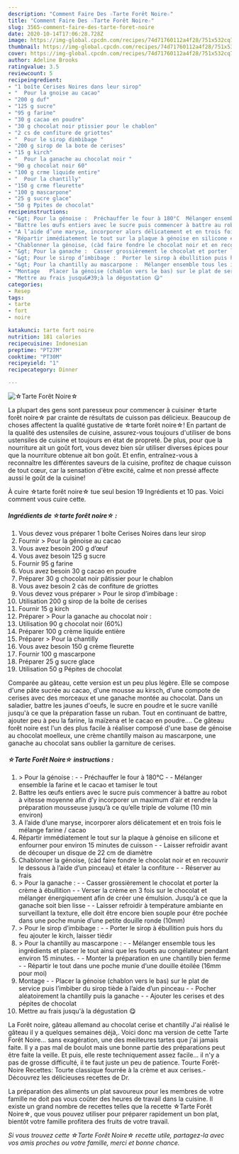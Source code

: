 ```yaml
---
description: "Comment Faire Des ☆Tarte Forêt Noire☆"
title: "Comment Faire Des ☆Tarte Forêt Noire☆"
slug: 3565-comment-faire-des-tarte-foret-noire
date: 2020-10-14T17:06:28.728Z
image: https://img-global.cpcdn.com/recipes/74d71760112a4f28/751x532cq70/☆tarte-foret-noire☆-photo-principale-de-la-recette.jpg
thumbnail: https://img-global.cpcdn.com/recipes/74d71760112a4f28/751x532cq70/☆tarte-foret-noire☆-photo-principale-de-la-recette.jpg
cover: https://img-global.cpcdn.com/recipes/74d71760112a4f28/751x532cq70/☆tarte-foret-noire☆-photo-principale-de-la-recette.jpg
author: Adeline Brooks
ratingvalue: 3.5
reviewcount: 5
recipeingredient:
- "1 boîte Cerises Noires dans leur sirop"
- "  Pour la gnoise au cacao"
- "200 g duf"
- "125 g sucre"
- "95 g farine"
- "30 g cacao en poudre"
- "30 g chocolat noir ptissier pour le chablon"
- "2 cs de confiture de griottes"
- "  Pour le sirop dimbibage "
- "200 g sirop de la bote de cerises"
- "15 g kirch"
- "  Pour la ganache au chocolat noir "
- "90 g chocolat noir 60"
- "100 g crme liquide entire"
- "  Pour la chantilly"
- "150 g crme fleurette"
- "100 g mascarpone"
- "25 g sucre glace"
- "50 g Ppites de chocolat"
recipeinstructions:
- "&gt; Pour la génoise :  Préchauffer le four à 180°C  Mélanger ensemble la farine et le cacao et tamiser le tout"
- "Battre les œufs entiers avec le sucre puis commencer à battre au robot à vitesse moyenne afin d’y incorporer un maximum d’air et rendre la préparation mousseuse jusqu’à ce qu’elle triple de volume (10 min environ)"
- "A l’aide d’une maryse, incorporer alors délicatement et en trois fois le mélange farine / cacao"
- "Répartir immédiatement le tout sur la plaque à génoise en silicone et enfourner pour environ 15 minutes de cuisson  Laisser refroidir avant de découper un disque de 22 cm de diamètre"
- "Chablonner la génoise, (càd faire fondre le chocolat noir et en recouvrir le dessous à l’aide d’un pinceau) et étaler la confiture  Réserver au frais"
- "&gt; Pour la ganache :  Casser grossièrement le chocolat et porter la crème à ébullition  Verser la crème en 3 fois sur le chocolat et mélanger énergiquement afin de créer une émulsion. Jusqu&#39;à ce que la ganache soit bien lisse  Laisser refroidir à température ambiante en surveillant la texture, elle doit être encore bien souple pour être pochée dans une poche munie d’une petite douille ronde (10mm)"
- "&gt; Pour le sirop d’imbibage :  Porter le sirop à ébullition puis hors du feu ajouter le kirch, laisser tiédir"
- "&gt; Pour la chantilly au mascarpone :  Mélanger ensemble tous les ingrédients et placer le tout ainsi que les fouets au congélateur pendant environ 15 minutes.  Monter la préparation en une chantilly bien ferme  Répartir le tout dans une poche munie d’une douille étoilée (16mm pour moi)"
- "Montage   Placer la génoise (chablon vers le bas) sur le plat de service puis l’imbiber du sirop tiède à l’aide d’un pinceau  Pocher aléatoirement la chantilly puis la ganache  Ajouter les cerises et des pépites de chocolat"
- "Mettre au frais jusqu&#39;à la dégustation 😋"
categories:
- Resep
tags:
- tarte
- fort
- noire

katakunci: tarte fort noire 
nutrition: 181 calories
recipecuisine: Indonesian
preptime: "PT27M"
cooktime: "PT30M"
recipeyield: "1"
recipecategory: Dinner

---
```



![☆Tarte Forêt Noire☆](https://img-global.cpcdn.com/recipes/74d71760112a4f28/751x532cq70/☆tarte-foret-noire☆-photo-principale-de-la-recette.jpg)

La plupart des gens sont paresseux pour commencer à cuisiner ☆tarte forêt noire☆ par crainte de résultats de cuisson pas délicieux. Beaucoup de choses affectent la qualité gustative de ☆tarte forêt noire☆! En partant de la qualité des ustensiles de cuisine, assurez-vous toujours d'utiliser de bons ustensiles de cuisine et toujours en état de propreté. De plus, pour que la nourriture ait un goût fort, vous devez bien sûr utiliser diverses épices pour que la nourriture obtenue ait bon goût. Et enfin, entraînez-vous à reconnaître les différentes saveurs de la cuisine, profitez de chaque cuisson de tout cœur, car la sensation d'être excité, calme et non pressé affecte aussi le goût de la cuisine!

<!--inarticleads1-->

À cuire ☆tarte forêt noire☆ tue seul besion 19 Ingrédients et 10 pas. Voici comment vous cuire cette.

##### Ingrédients de ☆tarte forêt noire☆ :

1. Vous devez vous préparer 1 boîte Cerises Noires dans leur sirop
1. Fournir  &gt; Pour la génoise au cacao
1. Vous avez besoin 200 g d’œuf
1. Vous avez besoin 125 g sucre
1. Fournir 95 g farine
1. Vous avez besoin 30 g cacao en poudre
1. Préparer 30 g chocolat noir pâtissier pour le chablon
1. Vous avez besoin 2 càs de confiture de griottes
1. Vous devez vous préparer  &gt; Pour le sirop d’imbibage :
1. Utilisation 200 g sirop de la boîte de cerises
1. Fournir 15 g kirch
1. Préparer  &gt; Pour la ganache au chocolat noir :
1. Utilisation 90 g chocolat noir (60%)
1. Préparer 100 g crème liquide entière
1. Préparer  &gt; Pour la chantilly
1. Vous avez besoin 150 g crème fleurette
1. Fournir 100 g mascarpone
1. Préparer 25 g sucre glace
1. Utilisation 50 g Pépites de chocolat


Comparée au gâteau, cette version est un peu plus légère. Elle se compose d&#39;une pâte sucrée au cacao, d&#39;une mousse au kirsch, d&#39;une compote de cerises avec des morceaux et une ganache montée au chocolat. Dans un saladier, battre les jaunes d&#39;oeufs, le sucre en poudre et le sucre vanillé jusqu&#39;à ce que la préparation fasse un ruban. Tout en continuant de battre, ajouter peu à peu la farine, la maïzena et le cacao en poudre.… Ce gâteau forêt noire est l&#39;un des plus facile à réaliser composé d&#39;une base de génoise au chocolat moelleux, une crème chantilly maison au mascarpone, une ganache au chocolat sans oublier la garniture de cerises. 

<!--inarticleads2-->

##### ☆Tarte Forêt Noire☆ instructions :

1. &gt; Pour la génoise : -  - Préchauffer le four à 180°C -  - Mélanger ensemble la farine et le cacao et tamiser le tout
1. Battre les œufs entiers avec le sucre puis commencer à battre au robot à vitesse moyenne afin d’y incorporer un maximum d’air et rendre la préparation mousseuse jusqu’à ce qu’elle triple de volume (10 min environ)
1. A l’aide d’une maryse, incorporer alors délicatement et en trois fois le mélange farine / cacao
1. Répartir immédiatement le tout sur la plaque à génoise en silicone et enfourner pour environ 15 minutes de cuisson -  - Laisser refroidir avant de découper un disque de 22 cm de diamètre
1. Chablonner la génoise, (càd faire fondre le chocolat noir et en recouvrir le dessous à l’aide d’un pinceau) et étaler la confiture -  - Réserver au frais
1. &gt; Pour la ganache : -  - Casser grossièrement le chocolat et porter la crème à ébullition -  - Verser la crème en 3 fois sur le chocolat et mélanger énergiquement afin de créer une émulsion. Jusqu&#39;à ce que la ganache soit bien lisse -  - Laisser refroidir à température ambiante en surveillant la texture, elle doit être encore bien souple pour être pochée dans une poche munie d’une petite douille ronde (10mm)
1. &gt; Pour le sirop d’imbibage : -  - Porter le sirop à ébullition puis hors du feu ajouter le kirch, laisser tiédir
1. &gt; Pour la chantilly au mascarpone : -  - Mélanger ensemble tous les ingrédients et placer le tout ainsi que les fouets au congélateur pendant environ 15 minutes. -  - Monter la préparation en une chantilly bien ferme -  - Répartir le tout dans une poche munie d’une douille étoilée (16mm pour moi)
1. Montage  -  - Placer la génoise (chablon vers le bas) sur le plat de service puis l’imbiber du sirop tiède à l’aide d’un pinceau -  - Pocher aléatoirement la chantilly puis la ganache -  - Ajouter les cerises et des pépites de chocolat
1. Mettre au frais jusqu&#39;à la dégustation 😋


La Forêt noire, gâteau allemand au chocolat cerise et chantilly J&#39;ai réalisé le gâteau il y a quelques semaines déjà,. Voici donc ma version de cette Tarte Forêt Noire… sans exagération, une des meilleures tartes que j&#39;ai jamais faite. Il y a pas mal de boulot mais une bonne partie des préparations peut être faite la veille. Et puis, elle reste techniquement assez facile… il n&#39;y a pas de grosse difficulté, il te faut juste un peu de patience. Tourte Forêt-Noire Recettes: Tourte classique fourrée à la crème et aux cerises.- Découvrez les délicieuses recettes de Dr. 

<!--inarticleads1-->

<p>
La préparation des aliments un plat savoureux pour les membres de votre famille ne doit pas vous coûter des heures de travail dans la cuisine. Il existe un grand nombre de recettes telles que la recette ☆Tarte Forêt Noire☆, que vous pouvez utiliser pour préparer rapidement un bon plat, bientôt votre famille profitera des fruits de votre travail.
</p>

<p>
<i>Si vous trouvez cette ☆Tarte Forêt Noire☆ recette utile, partagez-la avec vos amis proches ou votre famille, merci et bonne chance.</i>
</p>
